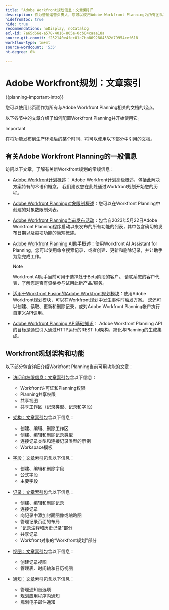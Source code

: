 ```yaml
---
title: “Adobe Workfront规划信息：文章索引”
description: 作为营销运营负责人，您可以使用Adobe Workfront Planning为所有团队在营销生命周期中组织工作。 此部分中的文章介绍如何配置规划功能，以及如何开始将它们用作营销活动管理操作的一部分。
hidefromtoc: true
hide: true
recommendations: noDisplay, noCatalog
exl-id: 7a65d66e-a578-4016-805e-0cb04caaa18a
source-git-commit: f252140e4fec01c7bb8092804532d79954cef618
workflow-type: tm+mt
source-wordcount: '535'
ht-degree: 0%

---
```


# Adobe Workfront规划：文章索引

<!--
title: "Adobe Workfront Planning information: article index" 
description: As a marketing operations leader, you can use Adobe Workfront Planning to organize work across the marketing lifecycle for all your teams. The articles in this section describe how you can configure the planning capabilities and how you can start using them as part of your campaign management operations. 
hidefromtoc: yes
author: Alina
feature: Work Management
role: User, Admin
hide: yes
-->

<!--update the metadata with real information when making this avilable in TOC and in the left nav-->

<!-- update the title to "Article index" when we get out of early access and we inhide this article-->

<!--remove the video at open early access or before-->

{{planning-important-intro}}

您可以使用此页面作为所有与Adobe Workfront Planning相关的文档的起点。

以下各节中的文章介绍了如何配置Workfront Planning并开始使用它。

>[!IMPORTANT]
>
>在将功能发布到生产环境后的某个时间，将可以使用以下部分中引用的文档。

## 有关Adobe Workfront Planning的一般信息

访问以下文章，了解有关新Workfront规划的常规信息：

<!--update the video when we have something better, especially after early access - remove it-->

<!--* [View a video demonstration of Adobe Workfront Planning](https://video.tv.adobe.com/v/3424253/){target=_blank}-->

* [Adobe Workfront计划概述](/help/quicksilver/planning/general/planning-overview.md)： Adobe Workfront计划高级概述，包括此解决方案特有的术语和概念。 我们建议您在此处通过Workfront规划开始您的历程。
* [Adobe Workfront Planning对象限制概述](/help/quicksilver/planning/general/limitations-overview.md)：您可以在Workfront Planning中创建的对象数限制列表。
* [Adobe Workfront Planning当前发布活动](/help/quicksilver/planning/general/release-activity.md)：包含自2023年5月22日Adobe Workfront Planning程序启动以来发布的所有功能的列表，其中包含确切的发布日期以及每项功能的简短概述。
* [Adobe Workfront Planning AI助手概述](/help/quicksilver/planning/general/planning-ai-assistant-overview.md)：使用Workfront AI Assistant for Planning，您可以使用命令搜索记录，或者创建、更新和删除记录，并让助手为您完成工作。

  >[!NOTE]
  >
  >    Workfront AI助手当前可用于选择处于Beta阶段的客户。 请联系您的客户代表，了解您是否有资格参与试用此新产品/服务。

* [适用于Workfront Fusion的Adobe Workfront规划模块](/help/quicksilver/workfront-fusion/apps-and-their-modules/workfront-planning-modules.md)：使用Adobe Workfront规划模块，可以在Workfront规划中发生事件时触发方案。 您还可以创建、读取、更新和删除记录，或对Adobe Workfront Planning帐户执行自定义API调用。

* [Adobe Workfront Planning API基础知识](/help/quicksilver/planning/general/planning-api-basics.md)： Adobe Workfront Planning API的目标是通过引入通过HTTP运行的REST-ful架构，简化与Planning的生成集成。

## Workfront规划架构和功能

以下部分包含详细介绍Workfront Planning当前可用功能的文章：

* [访问和权限信息：文章索引](/help/quicksilver/planning/access/access-information.md)包含以下信息：

   * Workfront许可证和Planning权限
   * Planning共享权限
   * 共享视图
   * 共享工作区（记录类型、记录和字段）

* [架构：文章索引](/help/quicksilver/planning/architecture/architecture-information.md)包含以下信息：

   * 创建、编辑、删除工作区
   * 创建、编辑和删除记录类型
   * 连接记录类型和连接记录类型的示例
   * Workspace模板

* [字段：文章索引](/help/quicksilver/planning/fields/fields-information.md)包含以下信息：

   * 创建、编辑和删除字段
   * 公式字段
   * 主要字段

* [记录：文章索引](/help/quicksilver/planning/records/records-information.md)包含以下信息：

   * 创建、编辑和删除记录
   * 连接记录
   * 向记录中添加封面图像或缩略图
   * 管理记录页面的布局
   * “记录注释和历史记录”部分
   * 共享记录
   * Workfront对象的“Workfront规划”部分

* [视图：文章索引](/help/quicksilver/planning/views/views-information.md)包含以下信息：

   * 创建记录视图
   * 管理表、时间轴和日历视图

* [通知：文章索引](/help/quicksilver/planning/notifications/notifications-information.md)包含以下信息：

   * 管理通知首选项
   * 规划应用程序内通知
   * 规划电子邮件通知

